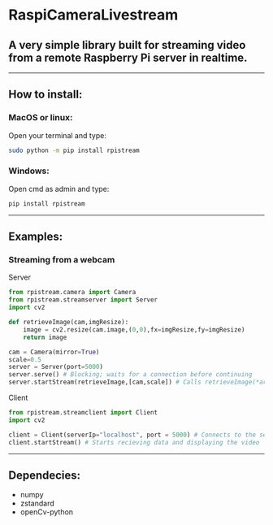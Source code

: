 # RaspiCameraLivestream

## A very simple library built for streaming video from a remote Raspberry Pi server in realtime.

---

## How to install:

### MacOS or linux:

Open your terminal and type:

``` bash
sudo python -m pip install rpistream
```

### Windows:

Open cmd as admin and type:

```cmd
pip install rpistream
```

---

## Examples:

### Streaming from a webcam

Server

```python
from rpistream.camera import Camera
from rpistream.streamserver import Server
import cv2

def retrieveImage(cam,imgResize):
    image = cv2.resize(cam.image,(0,0),fx=imgResize,fy=imgResize)
    return image

cam = Camera(mirror=True)
scale=0.5
server = Server(port=5000)
server.serve() # Blocking; waits for a connection before continuing
server.startStream(retrieveImage,[cam,scale]) # Calls retrieveImage(*args) every frame  
```

Client

```python
from rpistream.streamclient import Client
import cv2

client = Client(serverIp="localhost", port = 5000) # Connects to the server
client.startStream() # Starts recieving data and displaying the video
```

---

## Dependecies:

- numpy
- zstandard
- openCv-python